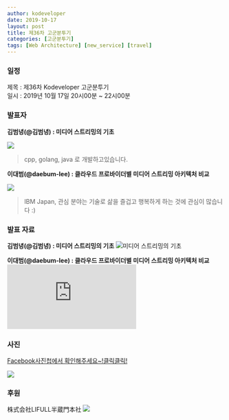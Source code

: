 ```yaml
---
author: kodeveloper
date: 2019-10-17
layout: post
title: 제36차 고군분투기
categories: [고군분투기]
tags: [Web Architecture] [new_service] [travel] 
---
```


### 일정

제목 : 제36차 Kodeveloper 고군분투기  
일시 : 2019년 10월 17일 20시00분 ~ 22시00분

### 발표자

**김범녕(@김범녕) : 미디어 스트리밍의 기초**

![](https://user-images.githubusercontent.com/2956728/67913172-7f0ef700-fbcf-11e9-93cf-09928a03ba6b.jpg)
> cpp, golang, java 로 개발하고있습니다.


**이대범(@daebum-lee) : 클라우드 프로바이더별 미디어 스트리밍 아키텍처 비교**

![](https://user-images.githubusercontent.com/2956728/67913207-9ea61f80-fbcf-11e9-9aaa-83ec6ba2d294.jpg)
> IBM Japan, 관심 분야는 기술로 삶을 즐겁고 행복하게 하는 것에 관심이 많습니다 :)

### 발표 자료
**김범녕(@김범녕) : 미디어 스트리밍의 기초**
![미디어 스트리밍의 기초](https://docs.google.com/presentation/d/1S5wWHhcHEthlUjTi0NuPUL-knoXxqwN5G8Kpp_Z3N90/edit#slide=id.p)

**이대범(@daebum-lee) : 클라우드 프로바이더별 미디어 스트리밍 아키텍처 비교**
![클라우드 프로바이더별 미디어 스트리밍 아키텍처 비교](https://github.com/kodevops/blog/files/3791818/GKE.pdf)


### 사진

[Facebook사진첩에서 확인해주세요~!클릭클릭!](https://www.facebook.com/media/set/?set=oa.2425440257700705&type=3)

![](https://user-images.githubusercontent.com/2956728/67913241-b8476700-fbcf-11e9-8021-082c7304e3ed.jpg)

### 후원

株式会社LIFULL半蔵門本社
![](https://user-images.githubusercontent.com/2956728/67913126-5be44780-fbcf-11e9-82fc-b07ddaa4588f.jpg)
